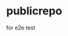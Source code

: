 # publicrepo
for e2e test















































































































































































































































































































































































































































































































































































































































































































































































































































































































































































































































































































































































































































































































































